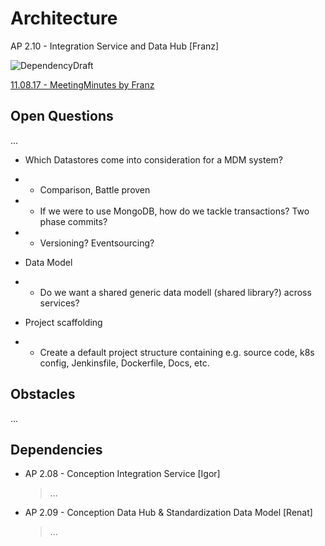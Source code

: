 # Architecture
AP 2.10 - Integration Service and Data Hub [Franz]

![DependencyDraft](https://github.com/OpenIntegrationHub/Architecture/blob/master/DependencyDraft.png)

[11.08.17 - MeetingMinutes by Franz](https://github.com/OpenIntegrationHub/Architecture/wiki/MeetingMinutes)

## Open Questions
...
* Which Datastores come into consideration for a MDM system?
* * Comparison, Battle proven
* * If we were to use MongoDB, how do we tackle transactions? Two phase commits?
* * Versioning? Eventsourcing?

* Data Model
* * Do we want a shared generic data modell (shared library?) across services?

* Project scaffolding
* * Create a default project structure containing e.g. source code, k8s config, Jenkinsfile, Dockerfile, Docs, etc.

## Obstacles
...

## Dependencies
* AP 2.08 - Conception Integration Service [Igor]
  > ...
* AP 2.09 - Conception Data Hub & Standardization Data Model [Renat]
  > ...
